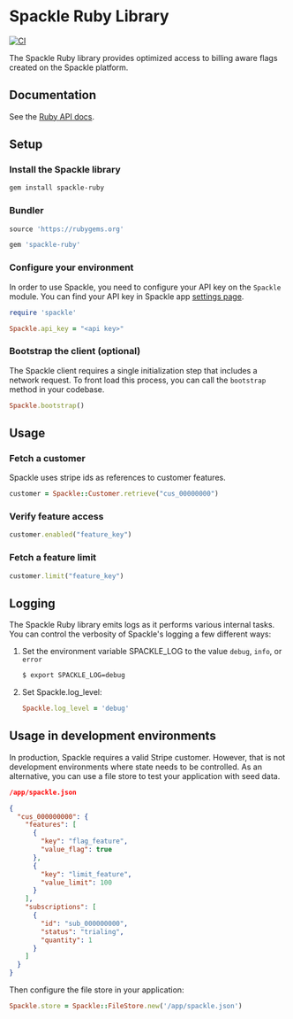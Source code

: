 # Spackle Ruby Library

[![CI](https://github.com/spackleso/spackle-ruby/actions/workflows/test.yml/badge.svg)](https://github.com/spackleso/spackle-ruby/actions/workflows/test.yml)

The Spackle Ruby library provides optimized access to billing aware flags created on the Spackle platform.

## Documentation

See the [Ruby API docs](https://docs.spackle.so/ruby).

## Setup

### Install the Spackle library

```sh
gem install spackle-ruby
```

### Bundler

```ruby
source 'https://rubygems.org'

gem 'spackle-ruby'
```

### Configure your environment
In order to use Spackle, you need to configure your API key on the `Spackle` module. You can find your API key in Spackle app [settings page](https://dashboard.stripe.com/settings/apps/so.spackle.stripe).

```ruby
require 'spackle'

Spackle.api_key = "<api key>"
```

### Bootstrap the client (optional)

The Spackle client requires a single initialization step that includes a network request. To front load this process, you can call the `bootstrap` method in your codebase.

```ruby
Spackle.bootstrap()
```

## Usage

### Fetch a customer

Spackle uses stripe ids as references to customer features.

```ruby
customer = Spackle::Customer.retrieve("cus_00000000")
```

### Verify feature access

```ruby
customer.enabled("feature_key")
```

### Fetch a feature limit

```ruby
customer.limit("feature_key")
```

## Logging
The Spackle Ruby library emits logs as it performs various internal tasks. You can control the verbosity of Spackle's logging a few different ways:

1. Set the environment variable SPACKLE_LOG to the value `debug`, `info`, or `error`

   ```sh
   $ export SPACKLE_LOG=debug
   ```

2. Set Spackle.log_level:

   ```ruby
   Spackle.log_level = 'debug'
   ```

## Usage in development environments
In production, Spackle requires a valid Stripe customer. However, that is not development environments where state needs to be controlled. As an alternative, you can use a file store to test your application with seed data.

```json
/app/spackle.json

{
  "cus_000000000": {
    "features": [
      {
        "key": "flag_feature",
        "value_flag": true
      },
      {
        "key": "limit_feature",
        "value_limit": 100
      }
    ],
    "subscriptions": [
      {
        "id": "sub_000000000",
        "status": "trialing",
        "quantity": 1
      }
    ]
  }
}
```

Then configure the file store in your application:

```ruby
Spackle.store = Spackle::FileStore.new('/app/spackle.json')
```
